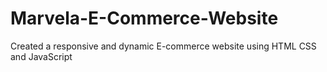 # Marvela-E-Commerce-Website
Created a responsive and dynamic E-commerce website using HTML CSS and JavaScript
